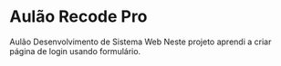 # Aulão Recode Pro
 Aulão Desenvolvimento de Sistema Web
 Neste projeto aprendi a criar página de login usando formulário.
